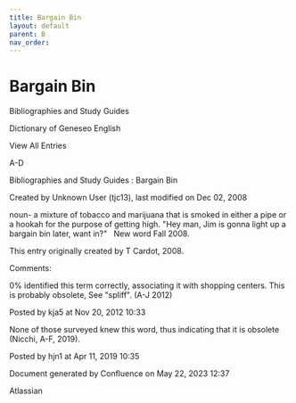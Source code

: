 ```yaml
---
title: Bargain Bin
layout: default
parent: B
nav_order:
---
```


# Bargain Bin

Bibliographies and Study Guides

Dictionary of Geneseo English

View All Entries

A-D

Bibliographies and Study Guides : Bargain Bin

Created by  Unknown User (tjc13), last modified on Dec 02, 2008

noun- a mixture of tobacco and marijuana that is smoked in either a pipe or a hookah for the purpose of getting high. &quot;Hey man, Jim is gonna light up a bargain bin later, want in?&quot;   New word Fall 2008.

This entry originally created by T Cardot, 2008.

Comments:

0% identified this term correctly, associating it with shopping centers. This is probably obsolete, See &quot;spliff&quot;. (A-J 2012)

Posted by kja5 at Nov 20, 2012 10:33

None of those surveyed knew this word, thus indicating that it is obsolete (Nicchi, A-F, 2019). 

Posted by hjn1 at Apr 11, 2019 10:35

Document generated by Confluence on May 22, 2023 12:37

Atlassian
